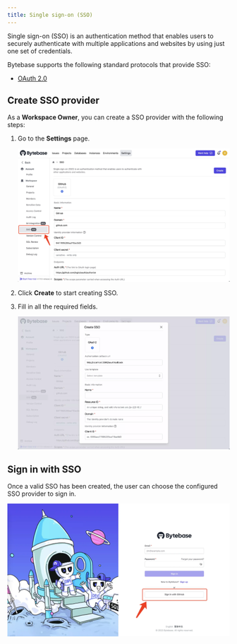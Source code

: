 ```yaml
---
title: Single sign-on (SSO)
---
```


Single sign-on (SSO) is an authentication method that enables users to securely authenticate with multiple applications and websites by using just one set of credentials.

Bytebase supports the following standard protocols that provide SSO:

- [OAuth 2.0](/docs/administration/sso/oauth2)

## Create SSO provider

As a **Workspace Owner**, you can create a SSO provider with the following steps:

1. Go to the **Settings** page.

   ![settings-sso](/static/docs/administration/sso/settings-sso.webp)

2. Click **Create** to start creating SSO.
3. Fill in all the required fields.

   ![create-sso-dialog](/static/docs/administration/sso/create-sso-dialog.webp)

## Sign in with SSO

Once a valid SSO has been created, the user can choose the configured SSO provider to sign in.

![sign-in-with-github](/static/docs/administration/sso/sign-in-with-github.webp)
